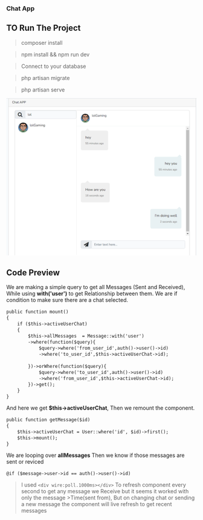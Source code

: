 ### Chat App
## TO Run The Project 
> composer install

> npm install && npm run dev

> Connect to your database

> php artisan migrate

> php artisan serve

![My Image](Screenshot.png)

## Code Preview

We are making a simple query to get all Messages (Sent and Received),
While using **with('user')** to get Relationship between them.
We are if condition to make sure there are a chat selected.
```
public function mount()
{
    if ($this->activeUserChat)
    {
        $this->allMessages  = Message::with('user')
        ->where(function($query){
            $query->where('from_user_id',auth()->user()->id)
            ->where('to_user_id',$this->activeUserChat->id);

        })->orWhere(function($query){
            $query->where('to_user_id',auth()->user()->id)
            ->where('from_user_id',$this->activeUserChat->id);
        })->get();
    }
}
```

And here we get **$this->activeUserChat**, Then we remount the component. 
```
public function getMessage($id)
{
    $this->activeUserChat = User::where('id', $id)->first();
    $this->mount();
}
```

We are looping over **allMessages** Then we know if those messages are sent or reviced 
```
@if ($message->user->id == auth()->user()->id)
```

>I used `<div wire:poll.1000ms></div>` To refresh component every second to get any message we Receive but it seems it worked with only the message >Time(sent from), But on changing chat or sending a new message the component will live refresh to get recent messages

